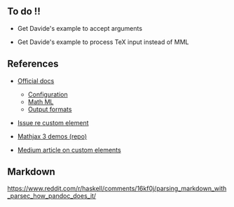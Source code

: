 
## To do !!

- Get Davide's example to accept arguments

- Get Davide's example to process TeX input instead of MML

## References

- [Official docs](http://docs.mathjax.org/en/latest/)
   - [Configuration](http://docs.mathjax.org/en/latest/web/configuration.html)
   - [Math ML](http://docs.mathjax.org/en/latest/output/mathml.html?highlight=render#mathml-support)
   - [Output formats](http://docs.mathjax.org/en/latest/output/index.html?highlight=render)

- [Issue re custom element](https://github.com/mathjax/MathJax/issues/2162#issuecomment-506962519)

- [Mathjax 3 demos (repo)](https://github.com/mathjax/MathJax-demos-web)

- [Medium article on custom elements](https://medium.com/recraftrelic/what-are-html-custom-elements-c6ffea9c4244)


## Markdown

https://www.reddit.com/r/haskell/comments/16kf0j/parsing_markdown_with_parsec_how_pandoc_does_it/
